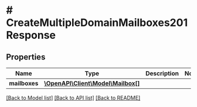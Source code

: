 # # CreateMultipleDomainMailboxes201Response

## Properties

Name | Type | Description | Notes
------------ | ------------- | ------------- | -------------
**mailboxes** | [**\OpenAPI\Client\Model\Mailbox[]**](Mailbox.md) |  |

[[Back to Model list]](../../README.md#models) [[Back to API list]](../../README.md#endpoints) [[Back to README]](../../README.md)
